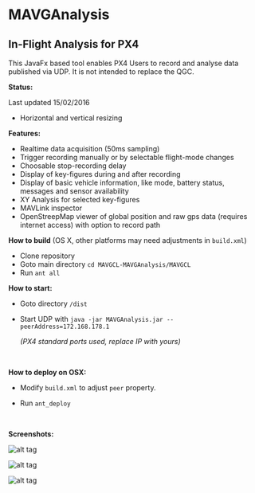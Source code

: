 # MAVGAnalysis

## In-Flight Analysis for PX4

This JavaFx based tool enables PX4 Users to record and analyse data published via UDP. It is not intended to replace the QGC.

**Status:** 

Last updated 15/02/2016 

- Horizontal and vertical resizing

**Features:**

- Realtime data acquisition (50ms sampling)
- Trigger recording manually or by selectable flight-mode changes
- Choosable stop-recording delay
- Display of  key-figures during and after recording
- Display of basic vehicle information, like mode, battery status, messages and sensor availability
- XY Analysis for selected key-figures
- MAVLink inspector
- OpenStreepMap viewer of global position and raw gps data (requires internet access) with option to record path



**How to build** (OS X, other platforms may need adjustments in `build.xml`)

- Clone repository
- Goto main directory  `cd MAVGCL-MAVGAnalysis/MAVGCL`
- Run `ant all`



**How to start:**

- Goto directory `/dist`
  
- Start UDP with `java -jar MAVGAnalysis.jar --peerAddress=172.168.178.1`
  
   *(PX4 standard ports used, replace IP with yours)*
  
  ​

**How to deploy on OSX:**

- Modify `build.xml` to adjust  `peer` property.
  
- Run `ant_deploy`
  
  ​

**Screenshots:**

![alt tag](https://raw.github.com/ecmnet/MAVGCL/MAVGAnalysis/MAVGCL/screenshot.png)

![alt tag](https://raw.github.com/ecmnet/MAVGCL/MAVGAnalysis/MAVGCL/screenshot2.png)

![alt tag](https://raw.github.com/ecmnet/MAVGCL/MAVGAnalysis/MAVGCL/screenshot3.png)